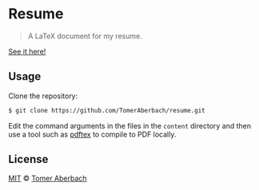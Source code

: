 # Resume

> A LaTeX document for my resume.

[See it here!](https://github.com/TomerAberbach/resume/blob/master/resume.pdf)

## Usage

Clone the repository:

```sh
$ git clone https://github.com/TomerAberbach/resume.git
```

Edit the command arguments in the files in the `content` directory and then use a tool such as [pdftex](https://www.tug.org/applications/pdftex) to compile to PDF locally.

## License

[MIT](https://github.com/TomerAberbach/resume/blob/master/license) © [Tomer Aberbach](https://github.com/TomerAberbach)

